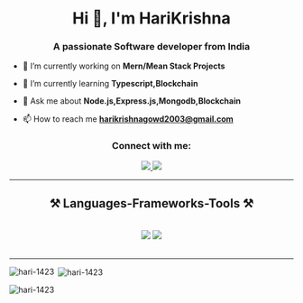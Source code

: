 <h1 align="center">Hi 👋, I'm HariKrishna</h1>
<h3 align="center">A passionate Software developer from India</h3>

- 🔭 I’m currently working on **Mern/Mean Stack Projects**

- 🌱 I’m currently learning **Typescript,Blockchain**

- 💬 Ask me about **Node.js,Express.js,Mongodb,Blockchain**

- 📫 How to reach me **harikrishnagowd2003@gmail.com**

<h3 align="center">Connect with me:</h3>
<div align="center"> 
  <a href="mailto:harikrishnagowd2003@gmail.com">
    <img src="https://img.shields.io/badge/Gmail-333333?style=for-the-badge&logo=gmail&logoColor=red" />
  </a>
  <a href="https://www.linkedin.com/in/ediga-hari-krishna-9713a31b0/" target="_blank">
    <img src="https://img.shields.io/badge/LinkedIn-0077B5?style=for-the-badge&logo=linkedin&logoColor=white" target="_blank" />
  </a>    
</div>

 <hr/>
 
<h2 align="center">⚒️ Languages-Frameworks-Tools ⚒️</h2>
<br/>
<div align="center">
    <img src="https://skillicons.dev/icons?i=python,html,css,vscode,javascript,git,github,figma,notion,react,tailwind,bootstrap,java,php,firebase" />
    <img src="https://skillicons.dev/icons?i=nodejs,typescript,angular,express,mongodb,postman,prisma,vite,npm,postgres,mysql,c,nextjs" /><br>
</div>

<br/>
<hr/>


<p><img align="left" src="https://github-readme-stats.vercel.app/api/top-langs?username=hari-1423&show_icons=true&locale=en&layout=compact" alt="hari-1423" /></p>

<p>&nbsp;<img align="center" src="https://github-readme-stats.vercel.app/api?username=hari-1423&show_icons=true&locale=en" alt="hari-1423" /></p>

<p><img align="center" src="https://github-readme-streak-stats.herokuapp.com/?user=hari-1423&" alt="hari-1423" /></p>

